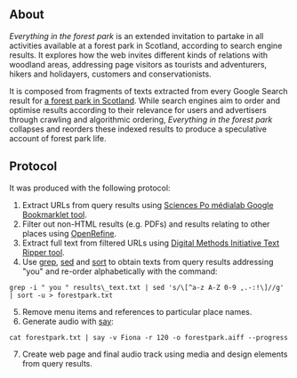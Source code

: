 ## About

_Everything in the forest park_ is an extended invitation to partake in all activities available at a forest park in Scotland, according to search engine results. It explores how the web invites different kinds of relations with woodland areas, addressing page visitors as tourists and adventurers, hikers and holidayers, customers and conservationists.

It is composed from fragments of texts extracted from every Google Search result for [a forest park in Scotland](https://en.wikipedia.org/wiki/Queen_Elizabeth_Forest_Park). While search engines aim to order and optimise results according to their relevance for users and advertisers through crawling and algorithmic ordering, _Everything in the forest park_ collapses and reorders these indexed results to produce a speculative account of forest park life.

## Protocol

It was produced with the following protocol:

1.  Extract URLs from query results using [Sciences Po médialab Google Bookmarklet tool](https://medialab.sciencespo.fr/en/tools/google-bookmarklets/).
2.  Filter out non-HTML results (e.g. PDFs) and results relating to other places using [OpenRefine](https://openrefine.org/).
3.  Extract full text from filtered URLs using [Digital Methods Initiative Text Ripper tool](https://tools.digitalmethods.net/beta/textRipper/).
4.  Use [grep](https://en.wikipedia.org/wiki/Grep), [sed](https://en.wikipedia.org/wiki/Sed) and [sort](https://en.wikipedia.org/wiki/Sort_(Unix)) to obtain texts from query results addressing "you" and re-order alphabetically with the command:

```grep -i " you " results\_text.txt | sed 's/\[^a-z A-Z 0-9 ,.-:!\]//g' | sort -u > forestpark.txt```

5.  Remove menu items and references to particular place names.
6.  Generate audio with [say](https://ss64.com/osx/say.html):

```cat forestpark.txt | say -v Fiona -r 120 -o forestpark.aiff --progress```

7.  Create web page and final audio track using media and design elements from query results.
